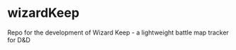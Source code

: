 # wizardKeep
Repo for the development of Wizard Keep - a lightweight battle map tracker for D&amp;D
